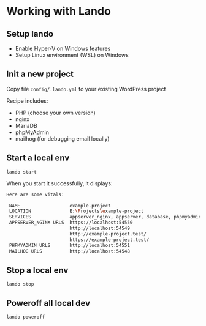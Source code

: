 # Working with Lando

## Setup lando

- Enable Hyper-V on Windows features
- Setup Linux environment (WSL) on Windows

## Init a new project

Copy file `config/.lando.yml` to your existing WordPress project

Recipe includes:

- PHP (choose your own version)
- nginx
- MariaDB
- phpMyAdmin
- mailhog (for debugging email locally)

## Start a local env

```
lando start
```

When you start it successfully, it displays:

```bash
Here are some vitals:

 NAME                  example-project
 LOCATION              E:\Projects\example-project
 SERVICES              appserver_nginx, appserver, database, phpmyadmin, mailhog, redis
 APPSERVER_NGINX URLS  https://localhost:54550
                       http://localhost:54549
                       http://example-project.test/
                       https://example-project.test/
 PHPMYADMIN URLS       http://localhost:54551
 MAILHOG URLS          http://localhost:54548
```

## Stop a local env

```
lando stop
```

## Poweroff all local dev

```
lando poweroff
```
